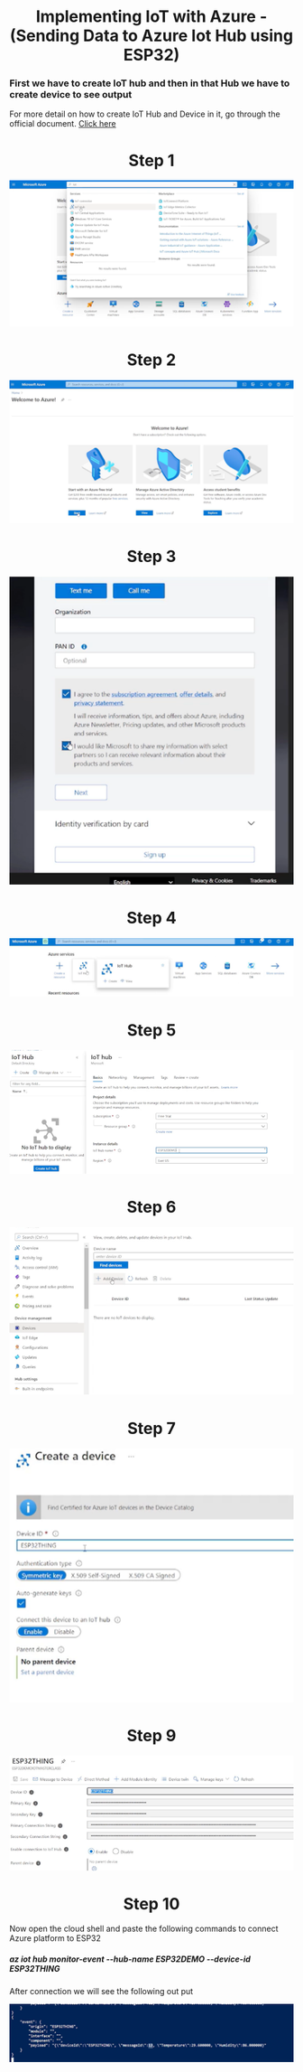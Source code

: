 <h1 align="center">Implementing IoT with Azure -(Sending Data to Azure Iot Hub using ESP32)
</h1>

### First we have to create IoT hub and then in that Hub we have to create device to see output
For more detail on how to create IoT Hub and Device in it, go through the official document. [Click here](https://learn.microsoft.com/en-us/azure/iot-hub/iot-hub-create-through-portal) 


<h1 align="center">Step 1
</h1>


<p align="center"><img src="https://github.com/RIT-MESH/Electronics-and-IoT-Projects/blob/main/12Implementing%20IoT%20with%20Azure%20-(Sending%20Data%20to%20Azure%20Iot%20Hub%20using%20ESP32)/Azure%20step%201.png?raw=true"alt="Sublime's custom image"/>
</p>

<h1 align="center">Step 2
</h1>


<p align="center"><img src="https://github.com/RIT-MESH/Electronics-and-IoT-Projects/blob/main/12Implementing%20IoT%20with%20Azure%20-(Sending%20Data%20to%20Azure%20Iot%20Hub%20using%20ESP32)/Azure%20step%202.png?raw=true"alt="Sublime's custom image"/>
</p>

<h1 align="center">Step 3
</h1>


<p align="center"><img src="https://github.com/RIT-MESH/Electronics-and-IoT-Projects/blob/main/12Implementing%20IoT%20with%20Azure%20-(Sending%20Data%20to%20Azure%20Iot%20Hub%20using%20ESP32)/Azure%20step%203.png?raw=true"alt="Sublime's custom image"/>
</p>

<h1 align="center">Step 4
</h1>


<p align="center"><img src="https://github.com/RIT-MESH/Electronics-and-IoT-Projects/blob/main/12Implementing%20IoT%20with%20Azure%20-(Sending%20Data%20to%20Azure%20Iot%20Hub%20using%20ESP32)/Azure%20step%204.png?raw=true"alt="Sublime's custom image"/>
</p>

<h1 align="center">Step 5
</h1>


<p align="center"><img src="https://github.com/RIT-MESH/Electronics-and-IoT-Projects/blob/main/12Implementing%20IoT%20with%20Azure%20-(Sending%20Data%20to%20Azure%20Iot%20Hub%20using%20ESP32)/Azure%20step%205.png?raw=true"alt="Sublime's custom image"/>
</p>

<h1 align="center">Step 6
</h1>


<p align="center"><img src="https://github.com/RIT-MESH/Electronics-and-IoT-Projects/blob/main/12Implementing%20IoT%20with%20Azure%20-(Sending%20Data%20to%20Azure%20Iot%20Hub%20using%20ESP32)/Azure%20step%206.png?raw=true"alt="Sublime's custom image"/>
</p>

<h1 align="center">Step 7
</h1>


<p align="center"><img src="https://github.com/RIT-MESH/Electronics-and-IoT-Projects/blob/main/12Implementing%20IoT%20with%20Azure%20-(Sending%20Data%20to%20Azure%20Iot%20Hub%20using%20ESP32)/Azure%20step%208.png?raw=true"alt="Sublime's custom image"/>
</p>

<h1 align="center">Step 9
</h1>


<p align="center"><img src="https://github.com/RIT-MESH/Electronics-and-IoT-Projects/blob/main/12Implementing%20IoT%20with%20Azure%20-(Sending%20Data%20to%20Azure%20Iot%20Hub%20using%20ESP32)/Azure%20step%209.png?raw=true"alt="Sublime's custom image"/>
</p>


<h1 align="center">Step 10
</h1>

Now open the cloud shell and paste the following commands to connect Azure platform to ESP32

##### az iot hub monitor-event --hub-name ESP32DEMO --device-id ESP32THING

After connection we will see the following out put

<p align="center"><img src="https://github.com/RIT-MESH/Electronics-and-IoT-Projects/blob/main/12Implementing%20IoT%20with%20Azure%20-(Sending%20Data%20to%20Azure%20Iot%20Hub%20using%20ESP32)/Azure%20step%2010.png?raw=true"alt="Sublime's custom image"/>
</p>
